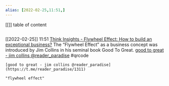 ```yaml
---
alias: [2022-02-25,11:51,]
---
```

[[]]
table of content
```toc
```

[[2022-02-25]] 11:51
[Think Insights - Flywheel Effect: How to build an exceptional business?](https://thinkinsights.net/strategy/flywheel-effect/)
The “Flywheel Effect” as a business concept was introduced by Jim Collins in his seminal book Good To Great.
[good to great - jim collins @reader_paradise](https://t.me/reader_paradise/1311)
#qrcode

```qrcode
[good to great - jim collins @reader_paradise](https://t.me/reader_paradise/1311)
```
```query
"flywheel effect"
```